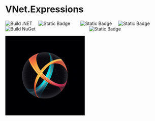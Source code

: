 # VNet.Expressions

![Build .NET](https://github.com/PrimeEagle/VNet.System/actions/workflows/build-dotnet.yml/badge.svg) &nbsp;&nbsp;&nbsp;&nbsp;![Static Badge](https://img.shields.io/badge/Latest_Build-v1.0.0.25-lightblue) &nbsp;&nbsp;&nbsp;&nbsp;&nbsp;&nbsp;&nbsp;![Static Badge](https://img.shields.io/badge/Latest_Release-v1.0.0-blue) &nbsp;&nbsp;&nbsp;&nbsp;![Static Badge](https://img.shields.io/badge/.NET-8.0.100-darkblue)<br>
![Build NuGet](https://github.com/PrimeEagle/VNet.System/actions/workflows/create-nuget.yml/badge.svg) &nbsp;&nbsp;&nbsp;&nbsp;&nbsp;&nbsp;&nbsp;&nbsp;&nbsp;&nbsp;&nbsp;&nbsp;&nbsp;&nbsp;&nbsp;&nbsp;&nbsp;&nbsp;&nbsp;&nbsp;&nbsp;&nbsp;&nbsp;&nbsp;&nbsp;&nbsp;&nbsp;&nbsp;&nbsp;&nbsp;&nbsp;&nbsp;&nbsp;&nbsp;&nbsp;&nbsp;&nbsp;&nbsp;&nbsp;&nbsp;&nbsp; ![Static Badge](https://img.shields.io/badge/NuGet_Package-v7.4.2-blue)

<img src="https://github.com/PrimeEagle/VNet.Expressions/blob/main/vnet.expressions.png?raw=true" width="250" />

